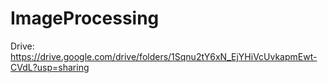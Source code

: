 # ImageProcessing

Drive: https://drive.google.com/drive/folders/1Sqnu2tY6xN_EjYHiVcUvkapmEwt-CVdL?usp=sharing
